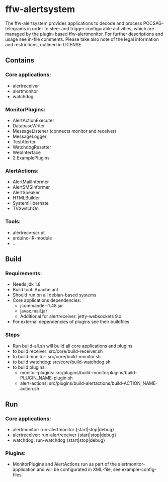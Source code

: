 # ffw-alertsystem

The ffw-alertsystem provides applications to decode and process POCSAG-telegrams
in order to steer and trigger configurable activities, which are managed by the
plugin-based ffw-alertmonitor.
For further descriptions and usage see in-file comments. Please take also note
of the legal information and restrictions, outlined in LICENSE.



## Contains

### Core applications:
 * alertreceiver
 * alertmonitor
 * watchdog

### MonitorPlugins:
 * AlertActionExecuter
 * DatabaseWriter
 * MessageListener (connects monitor and receiver)
 * MessageLogger
 * TestAlerter
 * WatchdogResetter
 * WebInterface
 * 2 ExamplePlugins

### AlertActions:
 * AlertMailInformer
 * AlertSMSInformer
 * AlertSpeaker
 * HTMLBuilder
 * SystemHibernate
 * TVSwitchOn

### Tools:
 * alertrecv-script
 * arduino-IR-module
 * ...



## Build

### Requirements:
 * Needs jdk 1.8
 * Build tool: Apache ant
 * Should run on all debian-based systems
 * Core applications dependencies:
   * jcommander-1.48.jar
   * javax.mail.jar
   * Additional for alertreceiver: jetty-websockets 9.x
 * For external dependencies of plugins see their buildfiles

### Steps
 * Run build-all.sh will build all core applications and plugins
 * to build receiver: src/core/build-receiver.sh
 * to build monitor: src/core/build-monitor.sh
 * to build watchdog: src/core/build-watchdog.sh
 * to build plugins:
   * monitor-plugins: src/plugins/build-monitorplugins/build-PLUGIN_NAME-plugin.sh
   * alert-actions: src/plugins/build-alertactions/build-ACTION_NAME-action.sh



## Run

### Core applications:
 * alertmonitor: run-alertmonitor {start|stop|debug}
 * alertreceiver: run-alertreceiver {start|stop|debug}
 * watchdog: run-watchdog {start|stop|debug}

### Plugins:
 * MonitorPlugins and AlertActions run as part of the alertmonitor-application
   and will be configurated in XML-file, see example-config-files.

